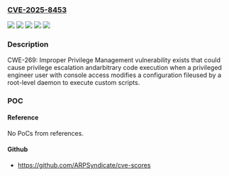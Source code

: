 ### [CVE-2025-8453](https://cve.mitre.org/cgi-bin/cvename.cgi?name=CVE-2025-8453)
![](https://img.shields.io/static/v1?label=Product&message=Saitel%20DP%20RTU&color=blue)
![](https://img.shields.io/static/v1?label=Product&message=Saitel%20DR%20RTU&color=blue)
![](https://img.shields.io/static/v1?label=Version&message=Versions%2011.06.29%20and%20prior%20&color=brightgreen)
![](https://img.shields.io/static/v1?label=Version&message=Versions%2011.06.34%20and%20prior%20&color=brightgreen)
![](https://img.shields.io/static/v1?label=Vulnerability&message=CWE-269%20Improper%20Privilege%20Management&color=brightgreen)

### Description

CWE-269: Improper Privilege Management vulnerability exists that could cause privilege escalation andarbitrary code execution when a privileged engineer user with console access modifies a configuration fileused by a root-level daemon to execute custom scripts.

### POC

#### Reference
No PoCs from references.

#### Github
- https://github.com/ARPSyndicate/cve-scores

